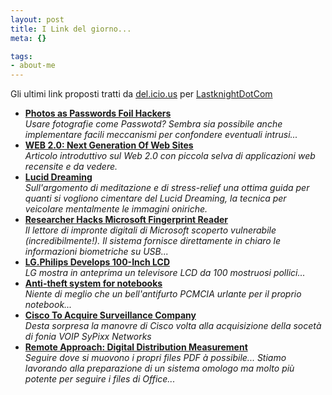 ```yaml
--- 
layout: post
title: I Link del giorno...
meta: {}

tags: 
- about-me
---
```

Gli ultimi link proposti tratti da <a href="http://del.icio.us/">del.icio.us</a> per <a href="http://del.icio.us/LastknightDotCom"> LastknightDotCom</a>

 * **[Photos as Passwords Foil Hackers](http://dsc.discovery.com/news/briefs/20060306/password_tec.html?source=rss)**  
*Usare fotografie come Passwotd? Sembra sia possibile anche implementare facili meccanismi per confondere eventuali intrusi...*  
 * **[WEB 2.0: Next Generation Of Web Sites](http://elearning.typepad.com/thelearnedman/2006/02/web_20_next_gen.html)**  
*Articolo introduttivo sul Web 2.0 con piccola selva di applicazioni web recensite e da vedere.*  
 * **[Lucid Dreaming](http://en.wikibooks.org/wiki/Lucid_Dreaming)**  
*Sull'argomento di meditazione e di stress-relief una ottima guida per quanti si vogliono cimentare del Lucid Dreaming, la tecnica per veicolare mentalmente le immagini oniriche.*  
 * **[Researcher Hacks Microsoft Fingerprint Reader](http://news.yahoo.com/s/pcworld/20060306/tc_pcworld/124978)**  
*Il lettore di impronte digitali di Microsoft scoperto vulnerabile (incredibilmente!). Il sistema fornisce direttamente in chiaro le informazioni biometriche su USB...*  
 * **[LG.Philips Develops 100-Inch LCD](http://times.hankooki.com/lpage/tech/200603/kt2006030818081211780.htm)**  
*LG mostra in anteprima un televisore LCD da 100 mostruosi pollici...*  
 * **[Anti-theft system for notebooks](http://www.akihabaranews.com/en/news-11312-Anti-theft+system+for+notebooks.html)**  
*Niente di meglio che un bell'antifurto PCMCIA urlante per il proprio notebook...*  
 * **[Cisco To Acquire Surveillance Company](http://www.forbes.com/markets/equities/2006/03/07/cisco-systems-0307markets03.html)**  
*Desta sorpresa la manovre di Cisco volta alla acquisizione della socetà di fonia VOIP SyPixx Networks*  
 * **[Remote Approach: Digital Distribution Measurement](http://www.remoteapproach.com/)**  
*Seguire dove si muovono i propri files PDF à possibile... Stiamo lavorando alla preparazione di un sistema omologo ma molto più potente per seguire i files di Office...*  

 
